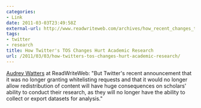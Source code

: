 ```yaml
---
categories:
- Link
date: 2011-03-03T23:49:58Z
external-url: http://www.readwriteweb.com/archives/how_recent_changes_to_twitters_terms_of_service_mi.php
tags:
- twitter
- research
title: How Twitter's TOS Changes Hurt Academic Research
url: /2011/03/03/how-twitters-tos-changes-hurt-academic-research/
---
```


<a href="http://www.readwriteweb.com/archives/how_recent_changes_to_twitters_terms_of_service_mi.php">Audrey Watters</a> at ReadWriteWeb: "But Twitter's recent announcement that it was no longer granting whitelisting requests and that it would no longer allow redistribution of content will have huge consequences on scholars' ability to conduct their research, as they will no longer have the ability to collect or export datasets for analysis."
